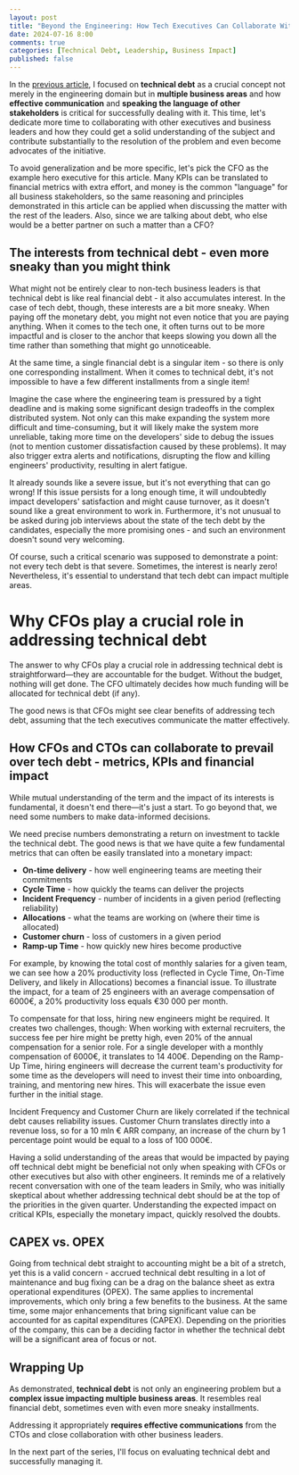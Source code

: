 ```yaml
---
layout: post
title: "Beyond the Engineering: How Tech Executives Can Collaborate With Other Business Leaders to Prevail Over Technical Debt"
date: 2024-07-16 8:00
comments: true
categories: [Technical Debt, Leadership, Business Impact]
published: false
---
```



In the [previous article](https://karolgalanciak.com/blog/2024/07/07/beyond-the-engineering-the-business-risks-of-ignoring-technical-debt/), I focused on **technical debt** as a crucial concept not merely in the engineering domain but in **multiple business areas** and how **effective communication** and **speaking the language of other stakeholders** is critical for successfully dealing with it. This time, let's dedicate more time to collaborating with other executives and business leaders and how they could get a solid understanding of the subject and contribute substantially to the resolution of the problem and even become advocates of the initiative.

To avoid generalization and be more specific, let's pick the CFO as the example hero executive for this article. Many KPIs can be translated to financial metrics with extra effort, and money is the common "language" for all business stakeholders, so the same reasoning and principles demonstrated in this article can be applied when discussing the matter with the rest of the leaders. Also, since we are talking about debt, who else would be a better partner on such a matter than a CFO?


<!--more-->

## The interests from technical debt - even more sneaky than you might think

What might not be entirely clear to non-tech business leaders is that technical debt is like real financial debt - it also accumulates interest. In the case of tech debt, though, these interests are a bit more sneaky. When paying off the monetary debt, you might not even notice that you are paying anything. When it comes to the tech one, it often turns out to be more impactful and is closer to the anchor that keeps slowing you down all the time rather than something that might go unnoticeable.

At the same time, a single financial debt is a singular item - so there is only one corresponding installment. When it comes to technical debt, it's not impossible to have a few different installments from a single item!

Imagine the case where the engineering team is pressured by a tight deadline and is making some significant design tradeoffs in the complex distributed system. Not only can this make expanding the system more difficult and time-consuming, but it will likely make the system more unreliable, taking more time on the developers' side to debug the issues (not to mention customer dissatisfaction caused by these problems). It may also trigger extra alerts and notifications, disrupting the flow and killing engineers' productivity, resulting in alert fatigue.

It already sounds like a severe issue, but it's not everything that can go wrong! If this issue persists for a long enough time, it will undoubtedly impact developers' satisfaction and might cause turnover, as it doesn't sound like a great environment to work in. Furthermore, it's not unusual to be asked during job interviews about the state of the tech debt by the candidates, especially the more promising ones - and such an environment doesn't sound very welcoming.

Of course, such a critical scenario was supposed to demonstrate a point: not every tech debt is that severe. Sometimes, the interest is nearly zero! Nevertheless, it's essential to understand that tech debt can impact multiple areas.

# Why CFOs play a crucial role in addressing technical debt

The answer to why CFOs play a crucial role in addressing technical debt is straightforward—they are accountable for the budget. Without the budget, nothing will get done. The CFO ultimately decides how much funding will be allocated for technical debt (if any).

The good news is that CFOs might see clear benefits of addressing tech debt, assuming that the tech executives communicate the matter effectively.

## How CFOs and CTOs can collaborate to prevail over tech debt - metrics, KPIs and financial impact

While mutual understanding of the term and the impact of its interests is fundamental, it doesn't end there—it's just a start. To go beyond that, we need some numbers to make data-informed decisions.

We need precise numbers demonstrating a return on investment to tackle the technical debt. The good news is that we have quite a few fundamental metrics that can often be easily translated into a monetary impact:

- **On-time delivery** - how well engineering teams are meeting their commitments
- **Cycle Time** - how quickly the teams can deliver the projects
- **Incident Frequency** - number of incidents in a given period (reflecting reliability)
- **Allocations** - what the teams are working on (where their time is allocated)
- **Customer churn** - loss of customers in a given period
- **Ramp-up Time** - how quickly new hires become productive

For example, by knowing the total cost of monthly salaries for a given team, we can see how a 20% productivity loss (reflected in Cycle Time, On-Time Delivery, and likely in Allocations) becomes a financial issue. To illustrate the impact, for a team of 25 engineers with an average compensation of 6000€, a 20% productivity loss equals €30 000 per month.

To compensate for that loss, hiring new engineers might be required. It creates two challenges, though:
When working with external recruiters, the success fee per hire might be pretty high, even 20% of the annual compensation for a senior role. For a single developer with a monthly compensation of 6000€, it translates to 14 400€.
Depending on the Ramp-Up Time, hiring engineers will decrease the current team's productivity for some time as the developers will need to invest their time into onboarding, training, and mentoring new hires. This will exacerbate the issue even further in the initial stage.

Incident Frequency and Customer Churn are likely correlated if the technical debt causes reliability issues. Customer Churn translates directly into a revenue loss, so for a 10 mln € ARR company, an increase of the churn by 1 percentage point would be equal to a loss of 100 000€.

Having a solid understanding of the areas that would be impacted by paying off technical debt might be beneficial not only when speaking with CFOs or other executives but also with other engineers. It reminds me of a relatively recent conversation with one of the team leaders in Smily, who was initially skeptical about whether addressing technical debt should be at the top of the priorities in the given quarter. Understanding the expected impact on critical KPIs, especially the monetary impact, quickly resolved the doubts.

## CAPEX vs. OPEX

Going from technical debt straight to accounting might be a bit of a stretch, yet this is a valid concern - accrued technical debt resulting in a lot of maintenance and bug fixing can be a drag on the balance sheet as extra operational expenditures (OPEX). The same applies to incremental improvements, which only bring a few benefits to the business. At the same time, some major enhancements that bring significant value can be accounted for as capital expenditures (CAPEX). Depending on the priorities of the company, this can be a deciding factor in whether the technical debt will be a significant area of focus or not.

## Wrapping Up

As demonstrated, **technical debt** is not only an engineering problem but a **complex issue impacting multiple business areas**. It resembles real financial debt, sometimes even with even more sneaky installments.

Addressing it appropriately **requires effective communications** from the CTOs and close collaboration with other business leaders.

In the next part of the series, I'll focus on evaluating technical debt and successfully managing it.
